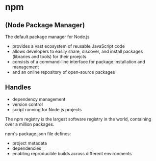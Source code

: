# npm

## (Node Package Manager)

The default package manager for Node.js

- provides a vast ecosystem of reusable JavaScript code
- allows developers to easily share, discover, and install packages (libraries and tools) for their proejcts
- consists of a command-line interface for package installation and management
- and an online repository of open-source packages

## Handles

- dependency management
- version control
- script running for Node.js projects

The npm registry is the largest software registry in the world, containing over a million packages.

npm's package.json file defines:

- project metadata
- dependencies
- enabling reproducible builds across different environments
